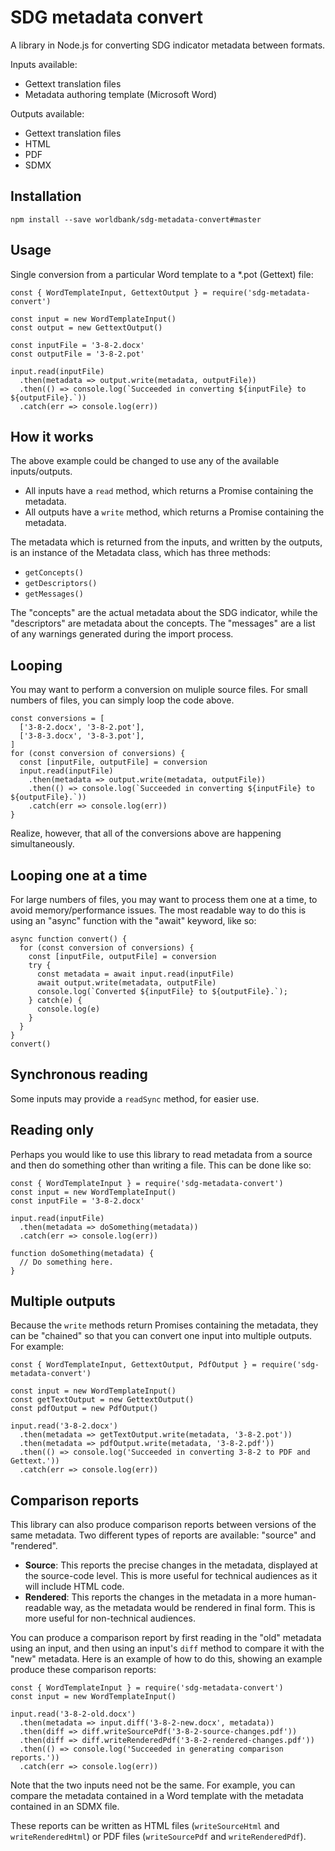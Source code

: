 # SDG metadata convert

A library in Node.js for converting SDG indicator metadata between formats.

Inputs available:

* Gettext translation files
* Metadata authoring template (Microsoft Word)

Outputs available:

* Gettext translation files
* HTML
* PDF
* SDMX

## Installation

```
npm install --save worldbank/sdg-metadata-convert#master
```

## Usage

Single conversion from a particular Word template to a *.pot (Gettext) file:

```
const { WordTemplateInput, GettextOutput } = require('sdg-metadata-convert')

const input = new WordTemplateInput()
const output = new GettextOutput()

const inputFile = '3-8-2.docx'
const outputFile = '3-8-2.pot'

input.read(inputFile)
  .then(metadata => output.write(metadata, outputFile))
  .then(() => console.log(`Succeeded in converting ${inputFile} to ${outputFile}.`))
  .catch(err => console.log(err))
```

## How it works

The above example could be changed to use any of the available inputs/outputs.

* All inputs have a `read` method, which returns a Promise containing the metadata.
* All outputs have a `write` method, which returns a Promise containing the metadata.

The metadata which is returned from the inputs, and written by the outputs, is an instance of the Metadata class, which has three methods:

* `getConcepts()`
* `getDescriptors()`
* `getMessages()`

The "concepts" are the actual metadata about the SDG indicator, while the "descriptors" are metadata about the concepts. The "messages" are a list of any warnings generated during the import process.

## Looping

You may want to perform a conversion on muliple source files. For small numbers of files, you can simply loop the code above.

```
const conversions = [
  ['3-8-2.docx', '3-8-2.pot'],
  ['3-8-3.docx', '3-8-3.pot'],
]
for (const conversion of conversions) {
  const [inputFile, outputFile] = conversion
  input.read(inputFile)
    .then(metadata => output.write(metadata, outputFile))
    .then(() => console.log(`Succeeded in converting ${inputFile} to ${outputFile}.`))
    .catch(err => console.log(err))
}
```

Realize, however, that all of the conversions above are happening simultaneously.

## Looping one at a time

For large numbers of files, you may want to process them one at a time, to avoid memory/performance issues. The most readable way to do this is using an "async" function with the "await" keyword, like so:

```
async function convert() {
  for (const conversion of conversions) {
    const [inputFile, outputFile] = conversion
    try {
      const metadata = await input.read(inputFile)
      await output.write(metadata, outputFile)
      console.log(`Converted ${inputFile} to ${outputFile}.`);
    } catch(e) {
      console.log(e)
    }
  }
}
convert()
```

## Synchronous reading

Some inputs may provide a `readSync` method, for easier use.

## Reading only

Perhaps you would like to use this library to read metadata from a source and then do something other than writing a file. This can be done like so:

```
const { WordTemplateInput } = require('sdg-metadata-convert')
const input = new WordTemplateInput()
const inputFile = '3-8-2.docx'

input.read(inputFile)
  .then(metadata => doSomething(metadata))
  .catch(err => console.log(err))

function doSomething(metadata) {
  // Do something here.
}
```

## Multiple outputs

Because the `write` methods return Promises containing the metadata, they can be "chained" so that you can convert one input into multiple outputs. For example:

```
const { WordTemplateInput, GettextOutput, PdfOutput } = require('sdg-metadata-convert')

const input = new WordTemplateInput()
const getTextOutput = new GettextOutput()
const pdfOutput = new PdfOutput()

input.read('3-8-2.docx')
  .then(metadata => getTextOutput.write(metadata, '3-8-2.pot'))
  .then(metadata => pdfOutput.write(metadata, '3-8-2.pdf'))
  .then(() => console.log('Succeeded in converting 3-8-2 to PDF and Gettext.'))
  .catch(err => console.log(err))
```

## Comparison reports

This library can also produce comparison reports between versions of the same metadata. Two different types of reports are available: "source" and "rendered".

* **Source**: This reports the precise changes in the metadata, displayed at the source-code level. This is more useful for technical audiences as it will include HTML code.
* **Rendered**: This reports the changes in the metadata in a more human-readable way, as the metadata would be rendered in final form. This is more useful for non-technical audiences.

You can produce a comparison report by first reading in the "old" metadata using an input, and then using an input's `diff` method to compare it with the "new" metadata. Here is an example of how to do this, showing an example produce these comparison reports:

```
const { WordTemplateInput } = require('sdg-metadata-convert')
const input = new WordTemplateInput()

input.read('3-8-2-old.docx')
  .then(metadata => input.diff('3-8-2-new.docx', metadata))
  .then(diff => diff.writeSourcePdf('3-8-2-source-changes.pdf'))
  .then(diff => diff.writeRenderedPdf('3-8-2-rendered-changes.pdf'))
  .then(() => console.log('Succeeded in generating comparison reports.'))
  .catch(err => console.log(err))
```

Note that the two inputs need not be the same. For example, you can compare the metadata contained in a Word template with the metadata contained in an SDMX file.

These reports can be written as HTML files (`writeSourceHtml` and `writeRenderedHtml`) or PDF files (`writeSourcePdf` and `writeRenderedPdf`).
